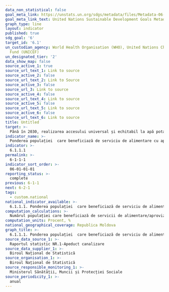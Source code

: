```yaml
---
data_non_statistical: false
goal_meta_link: https://unstats.un.org/sdgs/metadata/files/Metadata-06-01-01.pdf
goal_meta_link_text: United Nations Sustainable Development Goals Metadata (pdf 428kB)
graph_type: line
layout: indicator
published: true
sdg_goal: '6'
target_id: '6.1'
un_custodian_agency: World Health Organisation (WHO), United Nations Children's Emergency
  Fund (UNICEF)
un_designated_tier: '2'
data_show_map: false
source_active_1: true
source_url_text_1: Link to source
source_active_2: false
source_url_text_2: Link to Source
source_active_3: false
source_url_3: Link to source
source_active_4: false
source_url_text_4: Link to source
source_active_5: false
source_url_text_5: Link to source
source_active_6: false
source_url_text_6: Link to source
title: Untitled
target: >-
  Până în 2030, realizarea accesului universal și echitabil la apă potabilă sigură și la prețuri accesibile pentru toți
indicator_name: >-
  Ponderea populației  care beneficiază de serviciu de alimentare cu apă
indicator: >-
  6.1.1.1
permalink: >-
  6-1-1-1
indicator_sort_order: >-
  06-01-01-01
reporting_status: >-
  complete
previous: 6-1-1
next: 6-2-1
tags:
  - custom.national
national_indicator_available: >-
  6.1.1.1. Ponderea populației  care beneficiază de serviciu de alimentare cu apă
computation_calculations: >-
  Numărul populației care beneficiază de servicii de alimentare/aprovizionare cu apa în baza unui contract de deservire cu întreprinderea care prestează aceste servicii și numărul  total de populație *100
computation_units: Procent, %
national_geographical_coverage: Republica Moldova
graph_title: >-
  6.1.1.1. Ponderea populației  care beneficiază de serviciu de alimentare cu apă
source_data_source_1: >-
  Raportul statistic NR.1-Apeduct canalizare
source_data_supplier_1: >-
  Biroul Național de Statistică
source_organisation_1: >-
  Biroul Național de Statistică
source_responsible_monitoring_1: >-
  Ministerul Sănătății, Muncii și Protecției Sociale
source_periodicity_1: >-
  anual
---
```

